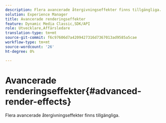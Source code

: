 ```yaml
---
description: Flera avancerade återgivningseffekter finns tillgängliga.
solution: Experience Manager
title: Avancerade renderingseffekter
feature: Dynamic Media Classic,SDK/API
role: Utvecklare,Affärsledare
translation-type: tm+mt
source-git-commit: f6c97606d7a4209427316d7367013ad9585a5cae
workflow-type: tm+mt
source-wordcount: '26'
ht-degree: 0%

---
```



# Avancerade renderingseffekter{#advanced-render-effects}

Flera avancerade återgivningseffekter finns tillgängliga.

